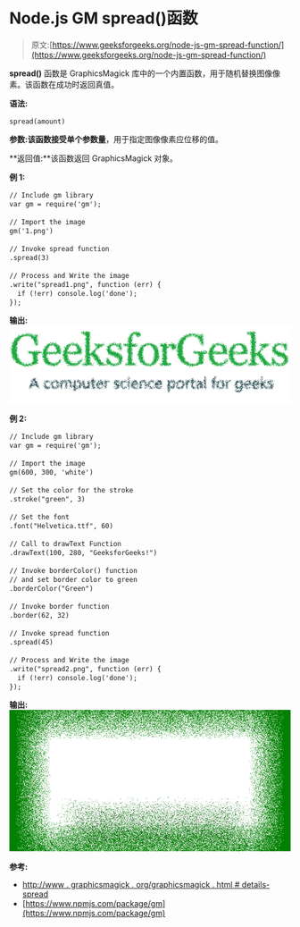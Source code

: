 # Node.js GM spread()函数

> 原文:[https://www.geeksforgeeks.org/node-js-gm-spread-function/](https://www.geeksforgeeks.org/node-js-gm-spread-function/)

**spread()** 函数是 GraphicsMagick 库中的一个内置函数，用于随机替换图像像素。该函数在成功时返回真值。

**语法:**

```
spread(amount)
```

**参数:**该函数接受单个参数**量**，用于指定图像像素应位移的值。

**返回值:**该函数返回 GraphicsMagick 对象。

**例 1:**

```
// Include gm library
var gm = require('gm');

// Import the image
gm('1.png')

// Invoke spread function
.spread(3)

// Process and Write the image
.write("spread1.png", function (err) {
  if (!err) console.log('done');
});
```

**输出:**
![](img/0607f460334beab8a0214e2ad61713d8.png)

**例 2:**

```
// Include gm library
var gm = require('gm');

// Import the image
gm(600, 300, 'white')

// Set the color for the stroke
.stroke("green", 3)

// Set the font 
.font("Helvetica.ttf", 60)

// Call to drawText Function
.drawText(100, 280, "GeeksforGeeks!")

// Invoke borderColor() function
// and set border color to green
.borderColor("Green")

// Invoke border function
.border(62, 32)

// Invoke spread function
.spread(45)

// Process and Write the image
.write("spread2.png", function (err) {
  if (!err) console.log('done');
});
```

**输出:**
![](img/c2937871179794e7b0553c9d37408898.png)

**参考:**

*   [http://www . graphicsmagick . org/graphicsmagick . html # details-spread](http://www.graphicsmagick.org/GraphicsMagick.html#details-spread)
*   [https://www.npmjs.com/package/gm](https://www.npmjs.com/package/gm)